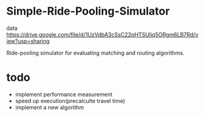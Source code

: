# Simple-Ride-Pooling-Simulator

data
https://drive.google.com/file/d/1UzVdbA3cSsC22pHTSUliq5ORgm6LB7Rd/view?usp=sharing

Ride-pooling simulator for evaluating matching and routing
algorithms.
# todo

- implement performance measurement
- speed up execution(precalculte travel time)
- implement a new algorithm
